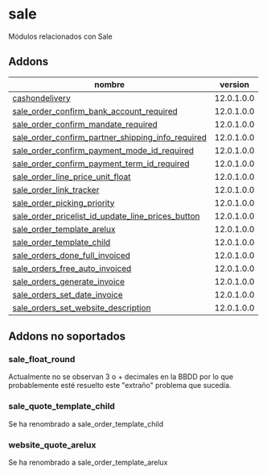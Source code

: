sale
=========
Módulos relacionados con Sale


Addons
----------------
nombre | version
--- | ---
[cashondelivery](cashondelivery/) | 12.0.1.0.0
[sale_order_confirm_bank_account_required](sale_order_confirm_bank_account_required/) | 12.0.1.0.0
[sale_order_confirm_mandate_required](sale_order_confirm_mandate_required/) | 12.0.1.0.0
[sale_order_confirm_partner_shipping_info_required](sale_order_confirm_partner_shipping_info_required/) | 12.0.1.0.0
[sale_order_confirm_payment_mode_id_required](sale_order_confirm_payment_mode_id_required/) | 12.0.1.0.0
[sale_order_confirm_payment_term_id_required](sale_order_confirm_payment_term_id_required/) | 12.0.1.0.0
[sale_order_line_price_unit_float](sale_order_line_price_unit_float/) | 12.0.1.0.0
[sale_order_link_tracker](sale_order_link_tracker/) | 12.0.1.0.0
[sale_order_picking_priority](sale_order_picking_priority/) | 12.0.1.0.0
[sale_order_pricelist_id_update_line_prices_button](sale_order_pricelist_id_update_line_prices_button/) | 12.0.1.0.0
[sale_order_template_arelux](sale_order_template_arelux/) | 12.0.1.0.0
[sale_order_template_child](sale_order_template_child/) | 12.0.1.0.0
[sale_orders_done_full_invoiced](sale_orders_done_full_invoiced/) | 12.0.1.0.0
[sale_orders_free_auto_invoiced](sale_orders_free_auto_invoiced/) | 12.0.1.0.0
[sale_orders_generate_invoice](sale_orders_generate_invoice/) | 12.0.1.0.0
[sale_orders_set_date_invoice](sale_orders_set_date_invoice/) | 12.0.1.0.0
[sale_orders_set_website_description](sale_orders_set_website_description/) | 12.0.1.0.0

## Addons no soportados

### sale_float_round
Actualmente no se observan 3 o + decimales en la BBDD por lo que probablemente esté resuelto este "extraño" problema que sucedía.

### sale_quote_template_child
Se ha renombrado a sale_order_template_child

### website_quote_arelux
Se ha renombrado a sale_order_template_arelux
